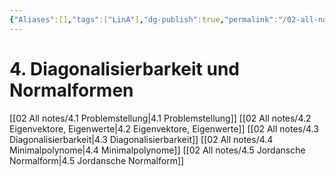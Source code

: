 ```yaml
---
{"Aliases":[],"tags":["LinA"],"dg-publish":true,"permalink":"/02-all-notes/4-diagonalisierbarkeit-und-normalformen/","dgHomeLink":true,"dgPassFrontmatter":true}
---
```


# 4. Diagonalisierbarkeit und Normalformen
[[02 All notes/4.1 Problemstellung|4.1 Problemstellung]]
[[02 All notes/4.2 Eigenvektore, Eigenwerte|4.2 Eigenvektore, Eigenwerte]]
[[02 All notes/4.3 Diagonalisierbarkeit|4.3 Diagonalisierbarkeit]]
[[02 All notes/4.4 Minimalpolynome|4.4 Minimalpolynome]]
[[02 All notes/4.5 Jordansche Normalform|4.5 Jordansche Normalform]]